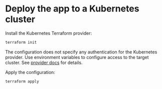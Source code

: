 # Deploy the app to a Kubernetes cluster

Install the Kubernetes Terraform provider:

```sh
terraform init
```

The configuration does not specify any authentication for the Kubernetes provider. Use environment variables to configure access to the target cluster. See [provider docs](https://registry.terraform.io/providers/hashicorp/kubernetes/latest/docs) for details.

Apply the configuration:

```sh
terraform apply
```
